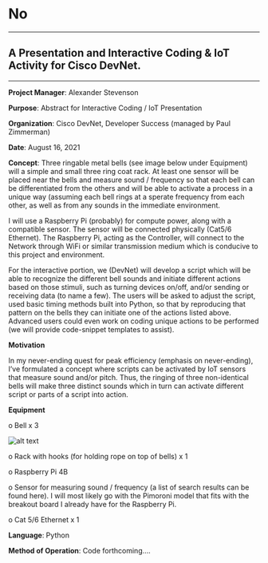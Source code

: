 # No

---------------

## A Presentation and Interactive Coding & IoT Activity for Cisco DevNet.

---

**Project Manager**: Alexander Stevenson								


**Purpose**: Abstract for Interactive Coding / IoT Presentation


**Organization**: Cisco DevNet, Developer Success (managed by Paul Zimmerman)


**Date**: August 16, 2021


**Concept**: Three ringable metal bells (see image below under Equipment) will a simple and small three ring coat rack. At least one sensor will be placed near the bells and measure sound / frequency so that each bell can be differentiated from the others and will be able to activate a process in a unique way (assuming each bell rings at a sperate frequency from each other, as well as from any sounds in the immediate environment.

I will use a Raspberry Pi (probably) for compute power, along with a compatible sensor. The sensor will be connected physically (Cat5/6 Ethernet). The Raspberry Pi, acting as the Controller, will connect to the Network through WiFi or similar transmission medium which is conducive to this project and environment. 

For the interactive portion, we (DevNet) will develop a script which will be able to recognize the different bell sounds and initiate different actions based on those stimuli, such as turning devices on/off, and/or sending or receiving data (to name a few). The users will be asked to adjust the script, used basic timing methods built into Python, so that by reproducing that pattern on the bells they can initiate one of the actions listed above. Advanced users could even work on coding unique actions to be performed (we will provide code-snippet templates to assist).

**Motivation**

In my never-ending quest for peak efficiency (emphasis on never-ending), I’ve formulated a concept where scripts can be activated by IoT sensors that measure sound and/or pitch. Thus, the ringing of three non-identical bells will make three distinct sounds which in turn can activate different script or parts of a script into action.


**Equipment**

o	Bell x 3

 ![alt text](image.jpg)

o	Rack with hooks (for holding rope on top of bells) x 1

o	Raspberry Pi 4B

o	Sensor for measuring sound / frequency (a list of search results can be found here). I will most likely go with the Pimoroni model that fits with the breakout board I already have for the Raspberry Pi.

o	Cat 5/6 Ethernet x 1


**Language**: Python

	
**Method of Operation**: Code forthcoming….


